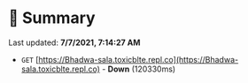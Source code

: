# 📖 Summary
Last updated: **7/7/2021, 7:14:27 AM**

- `GET` [https://Bhadwa-sala.toxicblte.repl.co](https://Bhadwa-sala.toxicblte.repl.co) - **Down** (120330ms)
